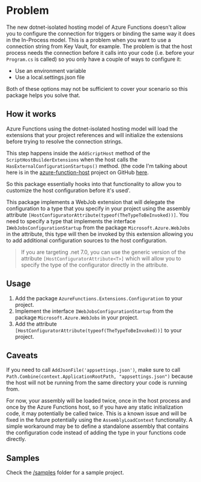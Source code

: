 # Problem
The new dotnet-isolated hosting model of Azure Functions doesn't allow you to configure the connection for triggers or binding the same way it does in the In-Process model. This is a problem when you want to use a connection string from Key Vault, for example.
The problem is that the host process needs the connection before it calls into your code (i.e. before your `Program.cs` is called) so you only have a couple of ways to configure it:
- Use an environment variable
- Use a local.settings.json file

Both of these options may not be sufficient to cover your scenario so this package helps you solve that.

## How it works
Azure Functions using the dotnet-isolated hosting model will load the extensions that your project references and will initialize the extensions before trying to resolve the connection strings.

This step happens inside the `AddScriptHost` method of the `ScriptHostBuilderExtensions` when the host calls the `HasExternalConfigurationStartups()` method. (the code I'm talking about here is in the [azure-function-host](https://github.com/Azure/azure-functions-host) project on GitHub [here](https://github.com/Azure/azure-functions-host/blob/dev/src/WebJobs.Script/ScriptHostBuilderExtensions.cs).

So this package essentially hooks into that functionality to allow you to customize the host configuration before it's used'.

This package implements a WebJob extension that will delegate the configuration to a type that you specify in your project using the assembly attribute `[HostConfiguratorAttribute(typeof(TheTypeToBeInvoked))]`.
You need to specify a type that implements the interface `IWebJobsConfigurationStartup` from the package `Microsoft.Azure.WebJobs` in the attribute, this type will then be invoked by this extension allowing you to add additional configuration sources to the host configuration.

> If you are targeting .net 7.0, you can use the generic version of the attribute `[HostConfiguratorAttribute<T>]` which will allow you to specify the type of the configurator directly in the attribute.

## Usage
1. Add the package `AzureFunctions.Extensions.Configuration` to your project.
2. Implement the interface `IWebJobsConfigurationStartup` from the package `Microsoft.Azure.WebJobs` in your project.
3. Add the attribute `[HostConfiguratorAttribute(typeof(TheTypeToBeInvoked))]` to your project.

## Caveats
If you need to call `AddJsonFile('appsettings.json')`, make sure to call `Path.Combine(context.ApplicationRootPath, "appsettings.json")` because the host will not be running from the same directory your code is running from.

For now, your assembly will be loaded twice, once in the host process and once by the Azure Functions host, so if you have any static initialization code, it may potentially be called twice. This is a known issue and will be fixed in the future potentially using the `AssemblyLoadContext` functionality. A simple workaround may be to define a standalone assembly that contains the configuration code instead of adding the type in your functions code directly.

## Samples
Check the [/samples](samples) folder for a sample project.
